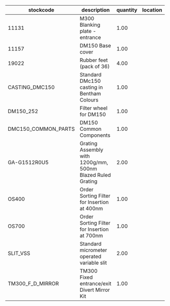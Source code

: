 |stockcode|description|quantity|location|
|---------|-----------|--------|--------|
|11131|M300 Blanking plate - entrance|1.00||
|11157|DM150 Base cover|1.00||
|19022|Rubber feet (pack of 36)|4.00||
|CASTING_DMC150|Standard DMc150 casting in Bentham Colours|1.00||
|DM150_252|Filter wheel for DM150|1.00||
|DMC150_COMMON_PARTS|DM150 Common Components|1.00||
|GA-G1512R0U5|Grating Assembly with 1200g/mm, 500nm Blazed Ruled Grating|2.00||
|OS400|Order Sorting Filter for Insertion at 400nm|1.00||
|OS700|Order Sorting Filter for Insertion at 700nm|1.00||
|SLIT_VSS|Standard micrometer operated variable slit|2.00||
|TM300_F_D_MIRROR|TM300 Fixed entrance/exit Divert Mirror Kit|1.00||
